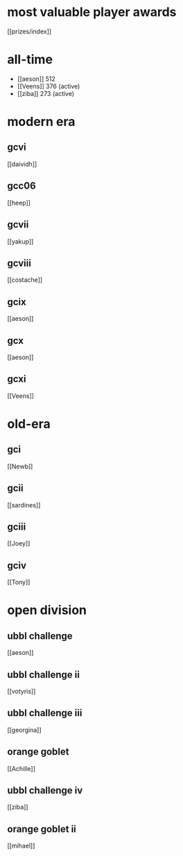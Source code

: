 # most valuable player awards

[[prizes/index]]

# all-time

* [[aeson]] 512
* [[Veens]] 376 (active)
* [[ziba]] 273 (active)

# modern era

## gcvi

[[daividh]]

## gcc06

[[heep]]

## gcvii

[[yakup]]

## gcviii

[[costache]]

## gcix

[[aeson]]

## gcx

[[aeson]]

## gcxi

[[Veens]]

# old-era

## gci

[[Newb]]

## gcii

[[sardines]]

## gciii

[[Joey]]

## gciv

[[Tony]]

# open division

## ubbl challenge

[[aeson]]

## ubbl challenge ii

[[votyris]]

## ubbl challenge iii

[[georgina]]

## orange goblet

[[Achille]]

## ubbl challenge iv

[[ziba]]

## orange goblet ii

[[mihael]]